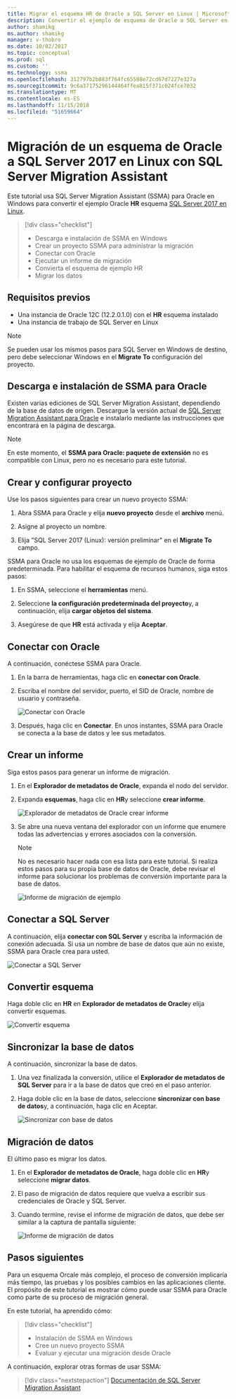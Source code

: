 ```yaml
---
title: Migrar el esquema HR de Oracle a SQL Server en Linux | Microsoft Docs
description: Convertir el ejemplo de esquema de Oracle a SQL Server en Linux
author: shamikg
ms.author: shamikg
manager: v-thobro
ms.date: 10/02/2017
ms.topic: conceptual
ms.prod: sql
ms.custom: ''
ms.technology: ssma
ms.openlocfilehash: 312797b2b883f764fc65588e72cd67d7227e327a
ms.sourcegitcommit: 9c6a37175296144464ffea815f371c024fce7032
ms.translationtype: MT
ms.contentlocale: es-ES
ms.lasthandoff: 11/15/2018
ms.locfileid: "51659664"
---
```

# <a name="migrate-an-oracle-schema-to-sql-server-2017-on-linux-with-the-sql-server-migration-assistant"></a>Migración de un esquema de Oracle a SQL Server 2017 en Linux con SQL Server Migration Assistant

Este tutorial usa SQL Server Migration Assistant (SSMA) para Oracle en Windows para convertir el ejemplo Oracle **HR** esquema [SQL Server 2017 en Linux](../../linux/sql-server-linux-overview.md).

> [!div class="checklist"]
> * Descarga e instalación de SSMA en Windows
> * Crear un proyecto SSMA para administrar la migración
> * Conectar con Oracle
> * Ejecutar un informe de migración
> * Convierta el esquema de ejemplo HR
> * Migrar los datos

## <a name="prerequisites"></a>Requisitos previos

- Una instancia de Oracle 12C (12.2.0.1.0) con el **HR** esquema instalado
- Una instancia de trabajo de SQL Server en Linux

> [!NOTE]
> Se pueden usar los mismos pasos para SQL Server en Windows de destino, pero debe seleccionar Windows en el **Migrate To** configuración del proyecto.

## <a name="download-and-install-ssma-for-oracle"></a>Descarga e instalación de SSMA para Oracle

Existen varias ediciones de SQL Server Migration Assistant, dependiendo de la base de datos de origen.  Descargue la versión actual de [SQL Server Migration Assistant para Oracle](https://aka.ms/ssmafororacle) e instalarlo mediante las instrucciones que encontrará en la página de descarga.

> [!NOTE]
> En este momento, el **SSMA para Oracle: paquete de extensión** no es compatible con Linux, pero no es necesario para este tutorial.

## <a name="create-and-set-up-project"></a>Crear y configurar proyecto

Use los pasos siguientes para crear un nuevo proyecto SSMA:

1. Abra SSMA para Oracle y elija **nuevo proyecto** desde el **archivo** menú.

1. Asigne al proyecto un nombre.

1. Elija "SQL Server 2017 (Linux): versión preliminar" en el **Migrate To** campo.

SSMA para Oracle no usa los esquemas de ejemplo de Oracle de forma predeterminada. Para habilitar el esquema de recursos humanos, siga estos pasos:

1. En SSMA, seleccione el **herramientas** menú.

1. Seleccione **la configuración predeterminada del proyecto**y, a continuación, elija **cargar objetos del sistema**.

1. Asegúrese de que **HR** está activada y elija **Aceptar**.

## <a name="connect-to-oracle"></a>Conectar con Oracle

A continuación, conéctese SSMA para Oracle.

1. En la barra de herramientas, haga clic en **conectar con Oracle**.

1. Escriba el nombre del servidor, puerto, el SID de Oracle, nombre de usuario y contraseña.

   ![Conectar con Oracle](./media/sql-server-linux-convert-from-oracle/ConnectToOracle.png)

1. Después, haga clic en **Conectar**. En unos instantes, SSMA para Oracle se conecta a la base de datos y lee sus metadatos.

## <a name="create-a-report"></a>Crear un informe

Siga estos pasos para generar un informe de migración.

1. En el **Explorador de metadatos de Oracle**, expanda el nodo del servidor.

1. Expanda **esquemas**, haga clic en **HR**y seleccione **crear informe**.

   ![Explorador de metadatos de Oracle crear informe](./media/sql-server-linux-convert-from-oracle/CreateReport.png)

1. Se abre una nueva ventana del explorador con un informe que enumere todas las advertencias y errores asociados con la conversión.

   > [!NOTE]
   > No es necesario hacer nada con esa lista para este tutorial. Si realiza estos pasos para su propia base de datos de Oracle, debe revisar el informe para solucionar los problemas de conversión importante para la base de datos.

   ![Informe de migración de ejemplo](./media/sql-server-linux-convert-from-oracle/SSMAReport.png)

## <a name="connect-to-sql-server"></a>Conectar a SQL Server

A continuación, elija **conectar con SQL Server** y escriba la información de conexión adecuada.  Si usa un nombre de base de datos que aún no existe, SSMA para Oracle crea para usted.

![Conectar a SQL Server](./media/sql-server-linux-convert-from-oracle/ConnectToSQLServer.png)

## <a name="convert-schema"></a>Convertir esquema

Haga doble clic en **HR** en **Explorador de metadatos de Oracle**y elija convertir esquemas.

![Convertir esquema](./media/sql-server-linux-convert-from-oracle/ConvertSchema.png)

## <a name="synchronize-database"></a>Sincronizar la base de datos

A continuación, sincronizar la base de datos.

1. Una vez finalizada la conversión, utilice el **Explorador de metadatos de SQL Server** para ir a la base de datos que creó en el paso anterior.

1. Haga doble clic en la base de datos, seleccione **sincronizar con base de datos**y, a continuación, haga clic en Aceptar.

   ![Sincronizar con base de datos](./media/sql-server-linux-convert-from-oracle/SynchronizeWithDatabase.png)

## <a name="migrate-data"></a>Migración de datos

El último paso es migrar los datos.

1. En el **Explorador de metadatos de Oracle**, haga doble clic en **HR**y seleccione **migrar datos**.

1. El paso de migración de datos requiere que vuelva a escribir sus credenciales de Oracle y SQL Server.

1. Cuando termine, revise el informe de migración de datos, que debe ser similar a la captura de pantalla siguiente:

   ![Informe de migración de datos](./media/sql-server-linux-convert-from-oracle/DataMigrationReport.png)

## <a name="next-steps"></a>Pasos siguientes

Para un esquema Orcale más complejo, el proceso de conversión implicaría más tiempo, las pruebas y los posibles cambios en las aplicaciones cliente. El propósito de este tutorial es mostrar cómo puede usar SSMA para Oracle como parte de su proceso de migración general.

En este tutorial, ha aprendido cómo:
> [!div class="checklist"]
> * Instalación de SSMA en Windows
> * Cree un nuevo proyecto SSMA
> * Evaluar y ejecutar una migración desde Oracle

A continuación, explorar otras formas de usar SSMA:

> [!div class="nextstepaction"]
>[Documentación de SQL Server Migration Assistant](../sql-server-migration-assistant.md)

